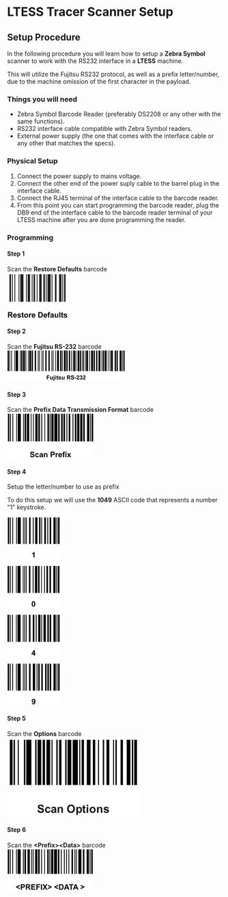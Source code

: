 # LTESS Tracer Scanner Setup

## Setup Procedure

In the following procedure you will learn how to setup a **Zebra Symbol** scanner to work with the RS232 interface in a **LTESS** machine.

This will utilize the Fujitsu RS232 protocol, as well as a prefix letter/number, due to the machine omission of the first character in the payload.

### Things you will need
- Zebra Symbol Barcode Reader (preferably DS2208 or any other with the same functions).
- RS232 interface cable compatible with Zebra Symbol readers.
- External power supply (the one that comes with the interface cable or any other that matches the specs).

### Physical Setup
1. Connect the power supply to mains voltage.
1. Connect the other end of the power suply cable to the barrel plug in the interface cable.
1. Connect the RJ45 terminal of the interface cable to the barcode reader.
1. From this point you can start programming the barcode reader, plug the DB9 end of the interface cable to the barcode reader terminal of your LTESS machine after you are done programming the reader.

### Programming

#### Step 1

Scan the **Restore Defaults** barcode \
![Restore Defaults Barcode](images/defaults.png "Restore Defaults Barcode")

#### Step 2

Scan the **Fujitsu RS-232** barcode \
![Fujitsu RS-232 Barcode](images/fujitsu.png "Fujitsu RS-232 Barcode")

#### Step 3

Scan the **Prefix Data Transmission Format** barcode \
![Prefix Data Transmission Format Barcode](images/prefix.png "Prefix Data Transmission Format Barcode")

#### Step 4

Setup the letter/number to use as prefix

To do this setup we will use the **1049** ASCII code that represents a number "1" keystroke.

![1 Barcode](images/1.png "1 Barcode")

![0 Barcode](images/0.png "0 Barcode")

![4 Barcode](images/4.png "4 Barcode")

![9 Barcode](images/9.png "9 Barcode")

#### Step 5

Scan the **Options** barcode \
![Scan Options Barcode](images/options.png "Scan Options Barcode")

#### Step 6

Scan the **\<Prefix\>\<Data\>** barcode \
![\<Prefix\>\<Data\> Barcode](images/format.png "\<Prefix\>\<Data\> Barcode")
